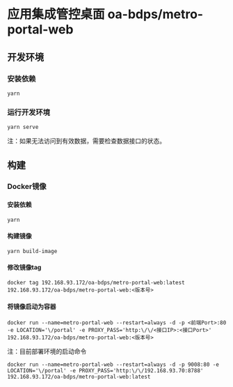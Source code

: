 # 应用集成管控桌面 oa-bdps/metro-portal-web

## 开发环境
### 安装依赖
```
yarn
```
### 运行开发环境
```
yarn serve
```
注：如果无法访问到有效数据，需要检查数据接口的状态。

## 构建
### Docker镜像
#### 安装依赖
```
yarn
```
#### 构建镜像
```
yarn build-image
```

#### 修改镜像tag
```
docker tag 192.168.93.172/oa-bdps/metro-portal-web:latest 192.168.93.172/oa-bdps/metro-portal-web:<版本号>
```

#### 将镜像启动为容器
```
docker run --name=metro-portal-web --restart=always -d -p <前端Port>:80 -e LOCATION='\/portal' -e PROXY_PASS='http:\/\/<接口IP>:<接口Port>' 192.168.93.172/oa-bdps/metro-portal-web:<版本号>
```
注：目前部署环境的启动命令
```
docker run --name=metro-portal-web --restart=always -d -p 9008:80 -e LOCATION='\/portal' -e PROXY_PASS='http:\/\/192.168.93.70:8788' 192.168.93.172/oa-bdps/metro-portal-web:latest
```
